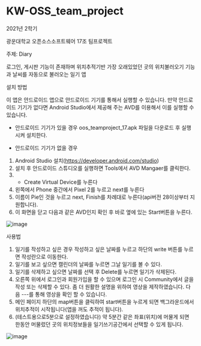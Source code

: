 # KW-OSS_team_project
2021년 2학기

광운대학교 오픈소스소프트웨어 17조 팀프로젝트

주제: Diary

로그인, 게시판 기능이 존재하며 위치추적기반 가장 오래있었던 곳의 위치불러오기 기능과 날씨를 자동으로 불러오는 일기 앱

설치 방법
 
 이 앱은 안드로이드 앱으로 안드로이드 기기를 통해서 실행할 수 있습니다. 만약 안드로이드 기기가 없다면 Android Studio에서 제공해 주는 AVD를 이용해서 이를 실행할 수 있습니다.

- 안드로이드 기기가 있을 경우
  oos_teamproject_17.apk 파일을 다운로드 후 실행시켜 설치한다.
 
- 안드로이드 기기가 없을 경우
 1. Android Studio 설치(https://developer.android.com/studio)
 2. 설치 후 안드로이드 스튜디오를 실행하면 Tools에서 AVD Mangaer를 클릭한다.
 3. + Create Virtual Device를 누른다
 4. 왼쪽에서 Phone 중간에서 Pixel 2를 누르고 next를 누른다
 5. 이름이 Pie인 것을 누르고 next, Finish를 차례대로 누른다(api버전 28이상부터 지원합니다).
 6. 이 화면을 닫고 다음과 같은 AVD인지 확인 후 바로 옆에 있는 Start버튼을 누른다.
 
 ![image](https://user-images.githubusercontent.com/76930260/142139683-d7c9dc5b-dd45-44f1-b4fd-c3218e77f971.png)

사용법
 

1) 일기를 작성하고 싶은 경우 작성하고 싶은 날짜를 누르고 하단의 write 버튼를 누르면 작성란으로 이동한다.
2) 일기를 보고 싶으면 캘린더의 날짜를 누르면 그날 일기를 볼 수 있다.
3) 일기를 삭제하고 싶으면 날짜를 선택 후 Delete를 누르면 일기가 삭제된다.
4) 오른쪽 위에서 로그인과 회원가입을 할 수 있으며 로그인 시 Community에서 글을 작성 또는 삭제할 수 있다. 
좀 더 원활한 설명을 위하여 영상을 제작하였습니다. 다음 ---를 통해 영상을 확인 할 수 있습니다.
5) 메인 페이지 하단의 map버튼을 클릭하여 start버튼을 누르게 되면 백그라운드에서 위치추적이 시작됩니다(앱을 꺼도 추적이 됩니다).
6) (테스트용으로5분으로 설정하였습니다) 약 5분간 같은 좌표(위치)에 머물게 되면 한동안 머물렀던 곳의 위치정보들을 일기쓰기공간에서 선택할 수 있게 됩니다.
 


![image](https://user-images.githubusercontent.com/76930260/142139820-37547b90-14b5-46c7-901f-1bf7abb4c1b5.png)

